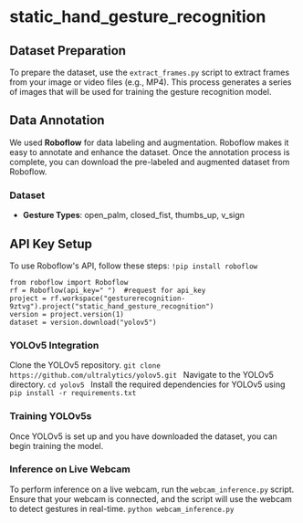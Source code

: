 # static_hand_gesture_recognition

## Dataset Preparation
To prepare the dataset, use the `extract_frames.py` script to extract frames from your image or video files (e.g., MP4). This process generates a series of images that will be used for training the gesture recognition model.

## Data Annotation
We used **Roboflow** for data labeling and augmentation. Roboflow makes it easy to annotate and enhance the dataset. Once the annotation process is complete, you can download the pre-labeled and augmented dataset from Roboflow.

### Dataset
- **Gesture Types**: open_palm, closed_fist, thumbs_up, v_sign

## API Key Setup
To use Roboflow's API, follow these steps:
 `!pip install roboflow`
```
from roboflow import Roboflow
rf = Roboflow(api_key=" ")  #request for api_key
project = rf.workspace("gesturerecognition-9ztvg").project("static_hand_gesture_recognition")
version = project.version(1)
dataset = version.download("yolov5")
```
                

### YOLOv5 Integration
Clone the YOLOv5 repository. `git clone https://github.com/ultralytics/yolov5.git
`
Navigate to the YOLOv5 directory. `cd yolov5
`
Install the required dependencies for YOLOv5 using `pip install -r requirements.txt
` 

### Training YOLOv5s
Once YOLOv5 is set up and you have downloaded the dataset, you can begin training the model.


### Inference on Live Webcam
To perform inference on a live webcam, run the `webcam_inference.py` script. Ensure that your webcam is connected, and the script will use the webcam to detect gestures in real-time. 
`python webcam_inference.py`
